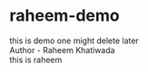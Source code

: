 # raheem-demo
this is demo one might delete later
<br>
Author - Raheem Khatiwada 
<br>
this is raheem

 